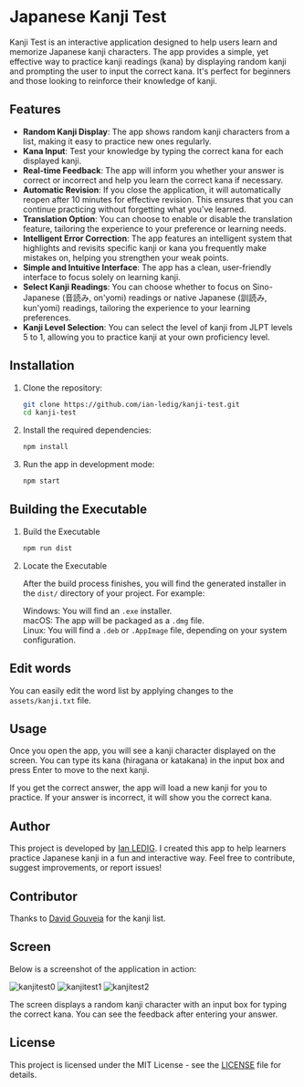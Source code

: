 # Japanese Kanji Test

Kanji Test is an interactive application designed to help users learn and memorize Japanese kanji characters. The app provides a simple, yet effective way to practice kanji readings (kana) by displaying random kanji and prompting the user to input the correct kana. It's perfect for beginners and those looking to reinforce their knowledge of kanji.

## Features

- **Random Kanji Display**: The app shows random kanji characters from a list, making it easy to practice new ones regularly.
- **Kana Input**: Test your knowledge by typing the correct kana for each displayed kanji.
- **Real-time Feedback**: The app will inform you whether your answer is correct or incorrect and help you learn the correct kana if necessary.
- **Automatic Revision**: If you close the application, it will automatically reopen after 10 minutes for effective revision. This ensures that you can continue practicing without forgetting what you've learned.
- **Translation Option**: You can choose to enable or disable the translation feature, tailoring the experience to your preference or learning needs.
- **Intelligent Error Correction**: The app features an intelligent system that highlights and revisits specific kanji or kana you frequently make mistakes on, helping you strengthen your weak points.
- **Simple and Intuitive Interface**: The app has a clean, user-friendly interface to focus solely on learning kanji.
- **Select Kanji Readings**: You can choose whether to focus on Sino-Japanese (音読み, on'yomi) readings or native Japanese (訓読み, kun'yomi) readings, tailoring the experience to your learning preferences.
- **Kanji Level Selection**: You can select the level of kanji from JLPT levels 5 to 1, allowing you to practice kanji at your own proficiency level.

## Installation

1. Clone the repository:

   ```bash
   git clone https://github.com/ian-ledig/kanji-test.git
   cd kanji-test
   ```

2. Install the required dependencies:

    ```bash
    npm install
    ```

3. Run the app in development mode:

    ```bash
    npm start
    ```

## Building the Executable

1. Build the Executable

    ```bash
    npm run dist
    ```

2. Locate the Executable

    After the build process finishes, you will find the generated installer in the `dist/` directory of your project. For example:  

    Windows: You will find an `.exe` installer.  
    macOS: The app will be packaged as a `.dmg` file.  
    Linux: You will find a `.deb` or `.AppImage` file, depending on your system configuration.

## Edit words

You can easily edit the word list by applying changes to the `assets/kanji.txt` file.

## Usage

Once you open the app, you will see a kanji character displayed on the screen. You can type its kana (hiragana or katakana) in the input box and press Enter to move to the next kanji.

If you get the correct answer, the app will load a new kanji for you to practice. If your answer is incorrect, it will show you the correct kana.

## Author

This project is developed by [Ian LEDIG](https://github.com/ian-ledig). I created this app to help learners practice Japanese kanji in a fun and interactive way. Feel free to contribute, suggest improvements, or report issues!

## Contributor

Thanks to [David Gouveia](https://github.com/davidluzgouveia) for the kanji list.

## Screen

Below is a screenshot of the application in action:

![kanjitest0](https://github.com/user-attachments/assets/8d55e643-ee0e-4764-87b3-f6e1c9e02743)
![kanjitest1](https://github.com/user-attachments/assets/37e2f330-ce96-49c9-a451-a244090aea9f)
![kanjitest2](https://github.com/user-attachments/assets/df75ac52-d82c-44e7-acfa-b10af519a1b6)

The screen displays a random kanji character with an input box for typing the correct kana. You can see the feedback after entering your answer.

## License
This project is licensed under the MIT License - see the [LICENSE](https://github.com/ian-ledig/kanji-test/blob/master/LISENCE) file for details.

